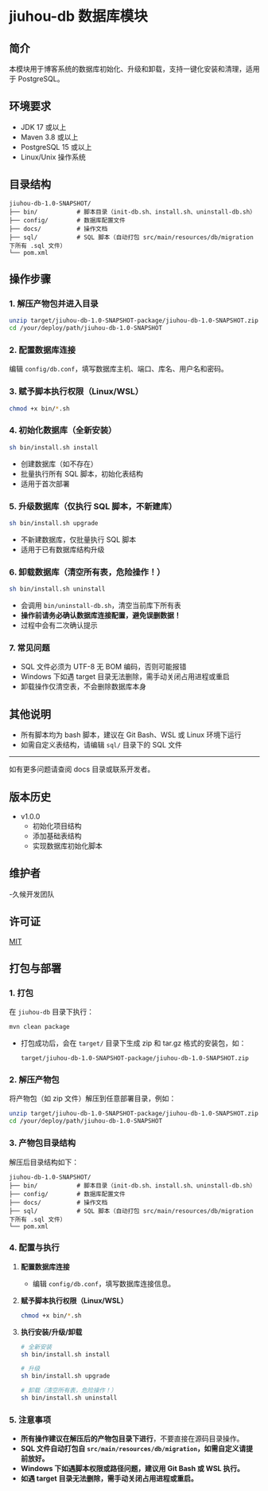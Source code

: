 # jiuhou-db 数据库模块

## 简介
本模块用于博客系统的数据库初始化、升级和卸载，支持一键化安装和清理，适用于 PostgreSQL。

## 环境要求

- JDK 17 或以上
- Maven 3.8 或以上
- PostgreSQL 15 或以上
- Linux/Unix 操作系统

## 目录结构

```
jiuhou-db-1.0-SNAPSHOT/
├── bin/           # 脚本目录（init-db.sh、install.sh、uninstall-db.sh）
├── config/        # 数据库配置文件
├── docs/          # 操作文档
├── sql/           # SQL 脚本（自动打包 src/main/resources/db/migration 下所有 .sql 文件）
└── pom.xml
```

## 操作步骤

### 1. 解压产物包并进入目录

```bash
unzip target/jiuhou-db-1.0-SNAPSHOT-package/jiuhou-db-1.0-SNAPSHOT.zip -d /your/deploy/path/
cd /your/deploy/path/jiuhou-db-1.0-SNAPSHOT
```

### 2. 配置数据库连接

编辑 `config/db.conf`，填写数据库主机、端口、库名、用户名和密码。

### 3. 赋予脚本执行权限（Linux/WSL）

```bash
chmod +x bin/*.sh
```

### 4. 初始化数据库（全新安装）

```bash
sh bin/install.sh install
```
- 创建数据库（如不存在）
- 批量执行所有 SQL 脚本，初始化表结构
- 适用于首次部署

### 5. 升级数据库（仅执行 SQL 脚本，不新建库）

```bash
sh bin/install.sh upgrade
```
- 不新建数据库，仅批量执行 SQL 脚本
- 适用于已有数据库结构升级

### 6. 卸载数据库（清空所有表，危险操作！）

```bash
sh bin/install.sh uninstall
```
- 会调用 `bin/uninstall-db.sh`，清空当前库下所有表
- **操作前请务必确认数据库连接配置，避免误删数据！**
- 过程中会有二次确认提示

### 7. 常见问题
- SQL 文件必须为 UTF-8 无 BOM 编码，否则可能报错
- Windows 下如遇 target 目录无法删除，需手动关闭占用进程或重启
- 卸载操作仅清空表，不会删除数据库本身

## 其他说明
- 所有脚本均为 bash 脚本，建议在 Git Bash、WSL 或 Linux 环境下运行
- 如需自定义表结构，请编辑 `sql/` 目录下的 SQL 文件

---
如有更多问题请查阅 docs 目录或联系开发者。

## 版本历史

- v1.0.0
  - 初始化项目结构
  - 添加基础表结构
  - 实现数据库初始化脚本

## 维护者

-久候开发团队

## 许可证

[MIT](LICENSE)

## 打包与部署

### 1. 打包

在 `jiuhou-db` 目录下执行：

```bash
mvn clean package
```

- 打包成功后，会在 `target/` 目录下生成 zip 和 tar.gz 格式的安装包，如：
  ```
  target/jiuhou-db-1.0-SNAPSHOT-package/jiuhou-db-1.0-SNAPSHOT.zip
  ```

### 2. 解压产物包

将产物包（如 zip 文件）解压到任意部署目录，例如：

```bash
unzip target/jiuhou-db-1.0-SNAPSHOT-package/jiuhou-db-1.0-SNAPSHOT.zip -d /your/deploy/path/
cd /your/deploy/path/jiuhou-db-1.0-SNAPSHOT
```

### 3. 产物包目录结构

解压后目录结构如下：

```
jiuhou-db-1.0-SNAPSHOT/
├── bin/           # 脚本目录（init-db.sh、install.sh、uninstall-db.sh）
├── config/        # 数据库配置文件
├── docs/          # 操作文档
├── sql/           # SQL 脚本（自动打包 src/main/resources/db/migration 下所有 .sql 文件）
└── pom.xml
```

### 4. 配置与执行

1. **配置数据库连接**
   - 编辑 `config/db.conf`，填写数据库连接信息。

2. **赋予脚本执行权限（Linux/WSL）**
   ```bash
   chmod +x bin/*.sh
   ```

3. **执行安装/升级/卸载**
   ```bash
   # 全新安装
   sh bin/install.sh install

   # 升级
   sh bin/install.sh upgrade

   # 卸载（清空所有表，危险操作！）
   sh bin/install.sh uninstall
   ```

### 5. 注意事项

- **所有操作建议在解压后的产物包目录下进行**，不要直接在源码目录操作。
- **SQL 文件自动打包自 `src/main/resources/db/migration`，如需自定义请提前放好。**
- **Windows 下如遇脚本权限或路径问题，建议用 Git Bash 或 WSL 执行。**
- **如遇 target 目录无法删除，需手动关闭占用进程或重启。** 